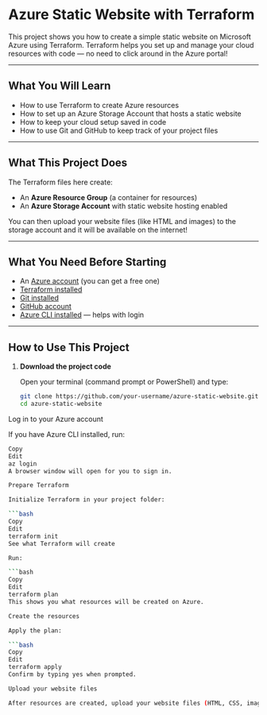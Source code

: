 # Azure Static Website with Terraform

This project shows you how to create a simple static website on Microsoft Azure using Terraform. Terraform helps you set up and manage your cloud resources with code — no need to click around in the Azure portal!

---

## What You Will Learn

- How to use Terraform to create Azure resources
- How to set up an Azure Storage Account that hosts a static website
- How to keep your cloud setup saved in code
- How to use Git and GitHub to keep track of your project files

---

## What This Project Does

The Terraform files here create:

- An **Azure Resource Group** (a container for resources)
- An **Azure Storage Account** with static website hosting enabled

You can then upload your website files (like HTML and images) to the storage account and it will be available on the internet!

---

## What You Need Before Starting

- An [Azure account](https://azure.microsoft.com/free) (you can get a free one)
- [Terraform installed](https://www.terraform.io/downloads)
- [Git installed](https://git-scm.com/downloads)
- [GitHub account](https://github.com/)
- [Azure CLI installed](https://learn.microsoft.com/en-us/cli/azure/install-azure-cli) — helps with login

---

## How to Use This Project

1. **Download the project code**

   Open your terminal (command prompt or PowerShell) and type:

   ```bash
   git clone https://github.com/your-username/azure-static-website.git
   cd azure-static-website

Log in to your Azure account

If you have Azure CLI installed, run:

```bash
Copy
Edit
az login
A browser window will open for you to sign in.

Prepare Terraform

Initialize Terraform in your project folder:

```bash
Copy
Edit
terraform init
See what Terraform will create

Run:

```bash
Copy
Edit
terraform plan
This shows you what resources will be created on Azure.

Create the resources

Apply the plan:

```bash
Copy
Edit
terraform apply
Confirm by typing yes when prompted.

Upload your website files

After resources are created, upload your website files (HTML, CSS, images) to the Azure Storage Account’s $web container (you can do this via Azure portal or Azure CLI).